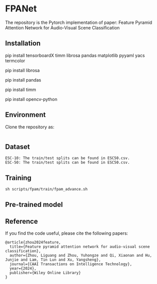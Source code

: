 # FPANet

The repository is the Pytorch implementation of paper: Feature Pyramid Attention Network for Audio-Visual Scene Classification

## Installation

pip install tensorboardX timm librosa pandas matplotlib pyyaml yacs termcolor

pip install librosa

pip install pandas

pip install timm

pip install opencv-python



## Environment

Clone the repository as:

```

```

## Dataset
```
ESC-10: The train/test splits can be found in ESC50.csv.
ESC-50: The train/test splits can be found in ESC50.csv.
```



## Training

```
sh scripts/fpam/train/fpam_advance.sh
```



## Pre-trained model



## Reference
If you find the code useful, please cite the following papers:


```
@article{zhou2024feature,
  title={Feature pyramid attention network for audio-visual scene classification},
  author={Zhou, Liguang and Zhou, Yuhongze and Qi, Xiaonan and Hu, Junjie and Lam, Tin Lun and Xu, Yangsheng},
  journal={CAAI Transactions on Intelligence Technology},
  year={2024},
  publisher={Wiley Online Library}
}
```
